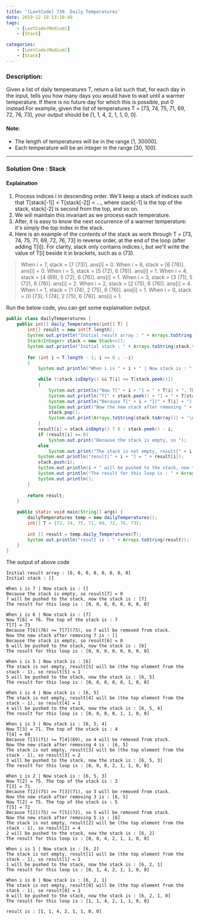 ```yaml
---
title: '[LeetCode] 739. Daily Temperatures'
date: 2019-12-18 13:10:49
tags:
    - [LeetCode(Medium)]
    - [Stack]

categories:
    - [LeetCode(Medium)]
    - [Stack]
---
```


### Description:
Given a list of daily temperatures T, return a list such that, for each day in the input, tells you how many days you would have to wait until a warmer temperature. If there is no future day for which this is possible, put 0 instead.For example, given the list of temperatures T = [73, 74, 75, 71, 69, 72, 76, 73], your output should be [1, 1, 4, 2, 1, 1, 0, 0].

<!-- more -->

#### Note: 
- The length of temperatures will be in the range [1, 30000]. 
- Each temperature will be an integer in the range [30, 100].

---

### Solution One : Stack
#### Explaination
1. Process indices i in descending order. We'll keep a stack of indices such that T[stack[-1]] < T[stack[-2]] < ..., where stack[-1] is the top of the stack, stack[-2] is second from the top, and so on.
2. We will maintain this invariant as we process each temperature. 
3. After, it is easy to know the next occurrence of a warmer temperature: it's simply the top index in the stack.
4. Here is an example of the contents of the stack as work through T = [73, 74, 75, 71, 69, 72, 76, 73] in reverse order, at the end of the loop (after adding T[i]). For clarity, stack only contains indices i, but we'll write the value of T[i] beside it in brackets, such as o (73).
	
> When i = 7, stack = [7 (73)]. ans[i] = 0.
When i = 6, stack = [6 (76)]. ans[i] = 0.
When i = 5, stack = [5 (72), 6 (76)]. ans[i] = 1.
When i = 4, stack = [4 (69), 5 (72), 6 (76)]. ans[i] = 1.
When i = 3, stack = [3 (71), 5 (72), 6 (76)]. ans[i] = 2.
When i = 2, stack = [2 (75), 6 (76)]. ans[i] = 4.
When i = 1, stack = [1 (74), 2 (75), 6 (76)]. ans[i] = 1.
When i = 0, stack = [0 (73), 1 (74), 2 (75), 6 (76)]. ans[i] = 1.


Run the below code, you can get some explaination output. 
```java
public class dailyTemperatures {
    public int[] daily_Temperatures(int[] T) {
        int[] result = new int[T.length];
        System.out.println("Initial result array : " + Arrays.toString(result));
        Stack<Integer> stack = new Stack<>();
        System.out.println("Initial stack : " + Arrays.toString(stack.toArray()) + '\n');
        
        for (int i = T.length - 1; i >= 0 ; --i)
        {
        	System.out.println("When i is " + i + " | Now stack is : " + Arrays.toString(stack.toArray()) + " ");

        	while (!stack.isEmpty() && T[i] >= T[stack.peek()]) 
        	{
            	System.out.println("Now T[" + i + "] = " + T[i] + ". The top of the stack is : " + stack.peek());
            	System.out.println("T[" + stack.peek() + "] = " + T[stack.peek()]);
            	System.out.println("Because T[" + i + "](" + T[i] + ") >= T[" + stack.peek() + "](" + T[stack.peek()]+ "), so " + stack.peek() + " will be removed from stack.");
            	System.out.print("Now the new stack after removing " + stack.peek() + " is : ");
            	stack.pop();
            	System.out.print(Arrays.toString(stack.toArray()) + '\n');
        	}
        	result[i] = stack.isEmpty() ? 0 : stack.peek() - i;
            if (result[i] == 0)
                System.out.print("Because the stack is empty, so ");
            else
            	System.out.print("The stack is not empty, result[" + i + "] will be (the top element from the stack - 1), so ");
            System.out.println("result[" + i + "] = " + result[i]);
            stack.push(i);
            System.out.println(i + " will be pushed to the stack, now the stack is : " + Arrays.toString(stack.toArray()));
            System.out.println("The result for this loop is : " + Arrays.toString(result));
            System.out.println();
        }
        
    	return result;
    }
    
    public static void main(String[] args) {
    	dailyTemperatures temp = new dailyTemperatures();
    	int[] T = {73, 74, 75, 71, 69, 72, 76, 73};
    	
    	int [] result = temp.daily_Temperatures(T);
    	System.out.println("result is : " + Arrays.toString(result));
    }
}
```

The output of above code

```
Initial result array : [0, 0, 0, 0, 0, 0, 0, 0]
Initial stack : []

When i is 7 | Now stack is : [] 
Because the stack is empty, so result[7] = 0
7 will be pushed to the stack, now the stack is : [7]
The result for this loop is : [0, 0, 0, 0, 0, 0, 0, 0]

When i is 6 | Now stack is : [7] 
Now T[6] = 76. The top of the stack is : 7
T[7] = 73
Because T[6](76) >= T[7](73), so 7 will be removed from stack.
Now the new stack after removing 7 is : []
Because the stack is empty, so result[6] = 0
6 will be pushed to the stack, now the stack is : [6]
The result for this loop is : [0, 0, 0, 0, 0, 0, 0, 0]

When i is 5 | Now stack is : [6] 
The stack is not empty, result[5] will be (the top element from the stack - 1), so result[5] = 1
5 will be pushed to the stack, now the stack is : [6, 5]
The result for this loop is : [0, 0, 0, 0, 0, 1, 0, 0]

When i is 4 | Now stack is : [6, 5] 
The stack is not empty, result[4] will be (the top element from the stack - 1), so result[4] = 1
4 will be pushed to the stack, now the stack is : [6, 5, 4]
The result for this loop is : [0, 0, 0, 0, 1, 1, 0, 0]

When i is 3 | Now stack is : [6, 5, 4] 
Now T[3] = 71. The top of the stack is : 4
T[4] = 69
Because T[3](71) >= T[4](69), so 4 will be removed from stack.
Now the new stack after removing 4 is : [6, 5]
The stack is not empty, result[3] will be (the top element from the stack - 1), so result[3] = 2
3 will be pushed to the stack, now the stack is : [6, 5, 3]
The result for this loop is : [0, 0, 0, 2, 1, 1, 0, 0]

When i is 2 | Now stack is : [6, 5, 3] 
Now T[2] = 75. The top of the stack is : 3
T[3] = 71
Because T[2](75) >= T[3](71), so 3 will be removed from stack.
Now the new stack after removing 3 is : [6, 5]
Now T[2] = 75. The top of the stack is : 5
T[5] = 72
Because T[2](75) >= T[5](72), so 5 will be removed from stack.
Now the new stack after removing 5 is : [6]
The stack is not empty, result[2] will be (the top element from the stack - 1), so result[2] = 4
2 will be pushed to the stack, now the stack is : [6, 2]
The result for this loop is : [0, 0, 4, 2, 1, 1, 0, 0]

When i is 1 | Now stack is : [6, 2] 
The stack is not empty, result[1] will be (the top element from the stack - 1), so result[1] = 1
1 will be pushed to the stack, now the stack is : [6, 2, 1]
The result for this loop is : [0, 1, 4, 2, 1, 1, 0, 0]

When i is 0 | Now stack is : [6, 2, 1] 
The stack is not empty, result[0] will be (the top element from the stack - 1), so result[0] = 1
0 will be pushed to the stack, now the stack is : [6, 2, 1, 0]
The result for this loop is : [1, 1, 4, 2, 1, 1, 0, 0]

result is : [1, 1, 4, 2, 1, 1, 0, 0]
```

